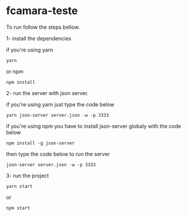 # fcamara-teste

To run follow the steps bellow.

1- install the dependencies

if you're using yarn 
```
yarn 
```
or npm

```
npm install
```

2- run the server with json server.

if you're using yarn just type the code below

```
yarn json-server server.json -w -p 3333
```

if you're using npm you have to install json-server globaly with the code below

```
npm install -g json-server
```

then type the code below to run the server

```
json-server server.json -w -p 3333
```

3- run the project
```
yarn start
```

or

```
npm start
```
